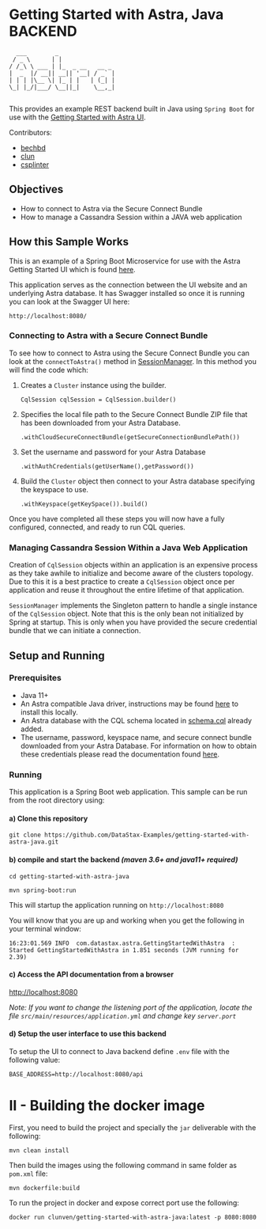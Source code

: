 # Getting Started with Astra, Java BACKEND

```
  ___        _
 / _ \      | |
/ /_\ \ ___ | |_  _ __   __ _
|  _  |/ __|| __|| '__| / _` |
| | | |\__ \| |_ | |   | (_| |
\_| |_/|___/ \__||_|    \__,_|
 
```

This provides an example REST backend built in Java using `Spring Boot` for use with the [Getting Started with Astra UI](https://github.com/DataStax-Examples/getting-started-with-astra-ui).

Contributors: 
- [bechbd](https://github.com/bechbd)
- [clun](https://github.com/clun)
- [csplinter](https://github.com/csplinter)

## Objectives
* How to connect to Astra via the Secure Connect Bundle
* How to manage a Cassandra Session within a JAVA web application

## How this Sample Works

This is an example of a Spring Boot Microservice for use with the Astra Getting Started UI which is found [here](https://github.com/DataStax-Examples/getting-started-with-astra-ui).

This application serves as the connection between the UI website and an underlying Astra database. It has Swagger installed so once it is running you can look at the Swagger UI here:

```http://localhost:8080/```

### Connecting to Astra with a Secure Connect Bundle

To see how to connect to Astra using the Secure Connect Bundle you can look at the `connectToAstra()` method in [SessionManager](src/main/java/com/datastax/astra/dao/SessionManager.java).  In this method you will find the code which:

1. Creates a `Cluster` instance using the builder.
   
   ```CqlSession cqlSession = CqlSession.builder()```

2. Specifies the local file path to the Secure Connect Bundle ZIP file that has been downloaded from your Astra Database.
   
   ```.withCloudSecureConnectBundle(getSecureConnectionBundlePath())```
3. Set the username and password for your Astra Database

   ```.withAuthCredentials(getUserName(),getPassword())```
  
4.  Build the `Cluster` object then connect to your Astra database specifying the keyspace to use.

    ```.withKeyspace(getKeySpace()).build()```

Once you have completed all these steps you will now have a fully configured, connected, and ready to run CQL queries. 

### Managing Cassandra Session Within a Java Web Application

Creation of `CqlSession` objects within an application is an expensive process as they take awhile to initialize and become aware of the clusters topology.  Due to this it is a best practice to create a `CqlSession` object once per application and reuse it throughout the entire lifetime of that application.

`SessionManager` implements the Singleton pattern to handle a single instance of the `CqlSession` object. Note that this is the only bean not initialized by Spring at startup. This is only when you have provided the secure credential bundle that we can initiate a connection.


## Setup and Running

### Prerequisites

* Java 11+
* An Astra compatible Java driver, instructions may be found [here](https://helpdocs.datastax.com/aws/dscloud/astra/dscloudConnectJavaDriver.html) to install this locally.
* An Astra database with the CQL schema located in [schema.cql](src/main/resources/schema.cql) already added.
* The username, password, keyspace name, and secure connect bundle downloaded from your Astra Database.  For information on how to obtain these credentials please read the documentation found [here](https://helpdocs.datastax.com/aws/dscloud/astra/dscloudObtainingCredentials.html).

### Running

This application is a Spring Boot web application. This sample can be run from the root directory using:

#### a) Clone this repository

```
git clone https://github.com/DataStax-Examples/getting-started-with-astra-java.git
```

#### b) compile and start the backend *(maven 3.6+ and java11+ required)*

```
cd getting-started-with-astra-java

mvn spring-boot:run
```

This will startup the application running on `http://localhost:8080`

You will know that you are up and working when you get the following in your terminal window:

```
16:23:01.569 INFO  com.datastax.astra.GettingStartedWithAstra  : Started GettingStartedWithAstra in 1.851 seconds (JVM running for 2.39)
```

#### c) Access the API documentation from a browser

[http://localhost:8080](http://localhost:8080)

*Note: If you want to change the listening port of the application, locate the file `src/main/resources/application.yml` and change key `server.port`*

#### d) Setup the user interface to use this backend

To setup the UI to connect to Java backend define `.env` file with the following value:

```
BASE_ADDRESS=http://localhost:8080/api
```


# II - Building the docker image

First, you need to build the project and specially the `jar` deliverable with the following:
```
mvn clean install
```

Then build the images using the following command in same folder as `pom.xml` file:
```
mvn dockerfile:build 
```

To run the project in docker and expose correct port use the following:
```
docker run clunven/getting-started-with-astra-java:latest -p 8080:8080
```

